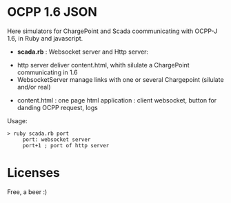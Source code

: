 OCPP 1.6 JSON
==============


Here simulators for ChargePoint and Scada coommunicating with OCPP-J 1.6, in Ruby and javascript.


* **scada.rb** : Websocket server and Http server:
- http server deliver content.html, whith silulate a ChargePoint communicating in 1.6
- WebsocketServer manage links with one or several Chargepoint (silulate and/or real)
* content.html : one page html application : client websocket, button for danding OCPP request, logs

Usage:
```
> ruby scada.rb port
     port: websocket server  
     port+1 ; port of http server
```

Licenses
========
Free, a beer :)

